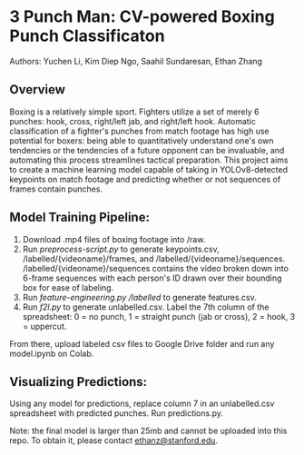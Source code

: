 # 3 Punch Man: CV-powered Boxing Punch Classificaton
Authors: Yuchen Li, Kim Diep Ngo, Saahil Sundaresan, Ethan Zhang

## Overview
Boxing is a relatively simple sport. Fighters utilize a set of merely 6 punches: hook, cross, right/left jab, and right/left hook. Automatic classification of a fighter's punches from match footage has high use potential for boxers: being able to quantitatively understand one's own tendencies or the tendencies of a future opponent can be invaluable, and automating this process streamlines tactical preparation. This project aims to create a machine learning model capable of taking in YOLOv8-detected keypoints on match footage and predicting whether or not sequences of frames contain punches.

## Model Training Pipeline:
1. Download .mp4 files of boxing footage into /raw.
2. Run _preprocess-script.py_ to generate keypoints.csv, /labelled/{videoname}/frames, and /labelled/{videoname}/sequences. /labelled/{videoname}/sequences contains the video broken down into 6-frame sequences with each person's ID drawn over their bounding box for ease of labeling.
3. Run _feature-engineering.py /labelled_ to generate features.csv.
4. Run _f2l.py_ to generate unlabelled.csv. Label the 7th column of the spreadsheet: 0 = no punch, 1 = straight punch (jab or cross), 2 = hook, 3 = uppercut.

From there, upload labeled csv files to Google Drive folder and run any model.ipynb on Colab. 

## Visualizing Predictions:
Using any model for predictions, replace column 7 in an unlabelled.csv spreadsheet with predicted punches. Run predictions.py.

Note: the final model is larger than 25mb and cannot be uploaded into this repo. To obtain it, please contact ethanz@stanford.edu.
